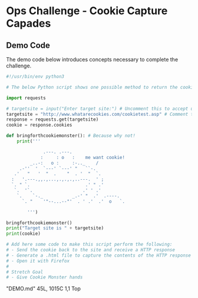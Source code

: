 # Ops Challenge - Cookie Capture Capades 

## Demo Code

The demo code below introduces concepts necessary to complete the challenge.

```python
#!/usr/bin/env python3

# The below Python script shows one possible method to return the cookie from a site that supports cookies.

import requests

# targetsite = input("Enter target site:") # Uncomment this to accept user input target site
targetsite = "http://www.whatarecookies.com/cookietest.asp" # Comment this out if you're using the line above
response = requests.get(targetsite)
cookie = response.cookies

def bringforthcookiemonster(): # Because why not!
    print('''

              .---. .---.
             :     : o   :    me want cookie!
         _..-:   o :     :-.._    /
     .-''  '  `---' `---' "   ``-.
   .'   "   '  "  .    "  . '  "  `.
  :   '.---.,,.,...,.,.,.,..---.  ' ;
  `. " `.                     .' " .'
   `.  '`.                   .' ' .'
    `.    `-._           _.-' "  .'  .----.
      `. "    '"--...--"'  . ' .'  .'  o   `.

        ''')

bringforthcookiemonster()
print("Target site is " + targetsite)
print(cookie)

# Add here some code to make this script perform the following:
# - Send the cookie back to the site and receive a HTTP response
# - Generate a .html file to capture the contents of the HTTP response
# - Open it with Firefox
#
# Stretch Goal
# - Give Cookie Monster hands

```
"DEMO.md" 45L, 1015C                                                                                                                                                 1,1           Top



